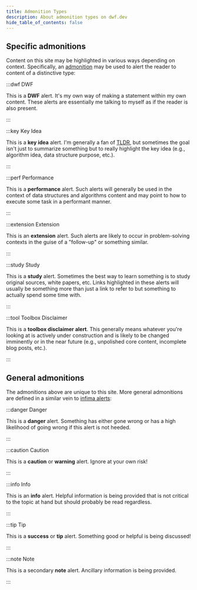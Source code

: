 ```yaml
---
title: Admonition Types
description: About admonition types on dwf.dev
hide_table_of_contents: false
---
```


<h2>Specific admonitions</h2>

Content on this site may be highlighted in various ways depending on context. Specifically, an [admonition](https://docusaurus.io/docs/markdown-features/admonitions) may be used to alert the reader to content of a distinctive type:

:::dwf DWF

This is a **DWF** alert. It's my own way of making a statement within my own content. These alerts are essentially me talking to myself as if the reader is also present.

:::

:::key Key Idea

This is a **key idea** alert. I'm generally a fan of [TLDR](https://en.wikipedia.org/wiki/TL;DR), but sometimes the goal isn't just to summarize something but to really highlight the key idea (e.g., algorithm idea, data structure purpose, etc.).

:::

:::perf Performance

This is a **performance** alert. Such alerts will generally be used in the context of data structures and algorithms content and may point to how to execute some task in a performant manner.

:::

:::extension Extension

This is an **extension** alert. Such alerts are likely to occur in problem-solving contexts in the guise of a "follow-up" or something similar.

:::

:::study Study

This is a **study** alert. Sometimes the best way to learn something is to study original sources, white papers, etc. Links highlighted in these alerts will usually be something more than just a link to refer to but something to actually spend some time with.

:::

:::tool Toolbox Disclaimer

This is a **toolbox disclaimer alert**. This generally means whatever you're looking at is actively under construction and is likely to be changed imminently or in the near future (e.g., unpolished core content, incomplete blog posts, etc.).

:::


<h2>General admonitions</h2>

The admonitions above are unique to this site. More general admonitions are defined in a similar vein to [infima alerts](https://infima.dev/docs/components/alert):

:::danger Danger

This is a **danger** alert. Something has either gone wrong or has a high likelihood of going wrong if this alert is not heeded.

:::

:::caution Caution

This is a **caution** or **warning** alert. Ignore at your own risk!

:::

:::info Info

This is an **info** alert. Helpful information is being provided that is not critical to the topic at hand but should probably be read regardless.

:::

:::tip Tip

This is a **success** or **tip** alert. Something good or helpful is being discussed!

:::

:::note Note

This is a secondary **note** alert. Ancillary information is being provided.

:::

